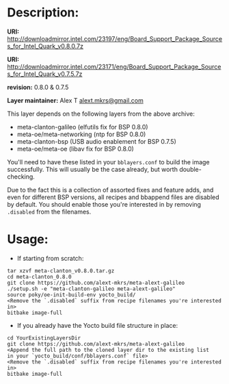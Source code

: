 Description:
============

**URI:** http://downloadmirror.intel.com/23197/eng/Board_Support_Package_Sources_for_Intel_Quark_v0.8.0.7z

**URI:** http://downloadmirror.intel.com/23171/eng/Board_Support_Package_Sources_for_Intel_Quark_v0.7.5.7z

**revision:** 0.8.0 & 0.7.5

**Layer maintainer:** Alex T <alext.mkrs@gmail.com>

This layer depends on the following layers from the above archive:

- meta-clanton-galileo (elfutils fix for BSP 0.8.0)
- meta-oe/meta-networking (ntp for BSP 0.8.0)
- meta-clanton-bsp (USB audio enablement for BSP 0.7.5)
- meta-oe/meta-oe (libav fix for BSP 0.8.0)

You'll need to have these listed in your `bblayers.conf` to build the image successfully.
This will usually be the case already, but worth double-checking.

Due to the fact this is a collection of assorted fixes and feature adds, and even for
different BSP versions, all recipes and bbappend files are disabled by default.
You should enable those you're interested in by removing `.disabled` from the filenames.

Usage:
======
* If starting from scratch:
```
tar xzvf meta-clanton_v0.8.0.tar.gz
cd meta-clanton_0.8.0
git clone https://github.com/alext-mkrs/meta-alext-galileo
./setup.sh -e "meta-clanton-galileo meta-alext-galileo"
source poky/oe-init-build-env yocto_build/
<Remove the `.disabled` suffix from recipe filenames you're interested in>
bitbake image-full
```

* If you already have the Yocto build file structure in place:
```
cd YourExistingLayersDir
git clone https://github.com/alext-mkrs/meta-alext-galileo
<Append the full path to the cloned layer dir to the existing list
in your `yocto_build/conf/bblayers.conf` file>
<Remove the `.disabled` suffix from recipe filenames you're interested in>
bitbake image-full
```


